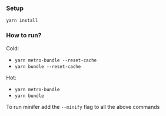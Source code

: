 ### Setup
`yarn install`

### How to run?
Cold: 
- `yarn metro-bundle --reset-cache`
- `yarn bundle --reset-cache`

Hot: 
- `yarn metro-bundle`
- `yarn bundle`

To run minifer add the `--minify` flag to all the above commands
